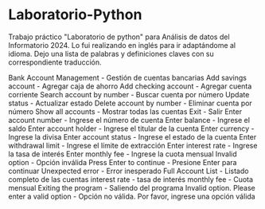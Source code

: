 # Laboratorio-Python
Trabajo práctico "Laboratorio de python" para Análisis de datos del Informatorio 2024.
Lo fui realizando en inglés para ir adaptándome al idioma.
Dejo una lista de palabras y definiciones claves con su correspondiente traducción.

Bank Account Management - Gestión de cuentas bancarias
Add savings account - Agregar caja de ahorro
Add checking account - Agregar cuenta corriente
Search account by number - Buscar cuenta por número
Update status - Actualizar estado
Delete account by number - Eliminar cuenta por número
Show all accounts - Mostrar todas las cuentas
Exit - Salir
Enter account number - Ingrese el número de cuenta
Enter balance - Ingrese el saldo
Enter account holder - Ingrese el titular de la cuenta
Enter currency - Ingrese la divisa
Enter account status - Ingrese el estado de la cuenta
Enter withdrawal limit - Ingrese el límite de extracción
Enter interest rate - Ingrese la tasa de interés
Enter monthly fee - Ingrese la cuota mensual
Invalid option - Opción inválida
Press Enter to continue - Presione Enter para continuar
Unexpected error - Error inesperado
Full Account List - Listado completo de las cuentas
interest rate - tasa de interés
monthly fee - Cuota mensual
Exiting the program - Saliendo del programa
Invalid option. Please enter a valid option - Opción no válida. Por favor, ingrese una opción válida

